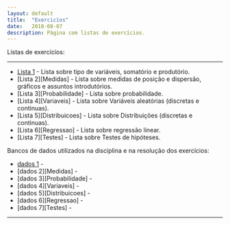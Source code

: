 ```yaml
---
layout: default
title:  "Exercicíos"
date:   2018-08-07
description: Página com listas de exercícios.
---
```



<p class="intro">Listas de exercícios:</p>

---

* [Lista 1][Introducao] - Lista sobre tipo de variáveis, somatório e produtório.
* [Lista 2][Medidas] - Lista sobre medidas de posição e dispersão, gráficos e assuntos introdutórios.
* [Lista 3][Probabilidade] - Lista sobre probabilidade.
* [Lista 4][Variaveis] - Lista sobre Variáveis aleatórias (discretas e continuas).
* [Lista 5][Distribuicoes] - Lista sobre Distribuições (discretas e continuas).
* [Lista 6][Regressao] - Lista sobre regressão linear.
* [Lista 7][Testes] - Lista sobre Testes de hipóteses.

<p class="intro">Bancos de dados utilizados na disciplina e na resolução dos exercícios:</p>

* [dados 1][Introducao] - 
* [dados 2][Medidas] - 
* [dados 3][Probabilidade] - 
* [dados 4][Variaveis] - 
* [dados 5][Distribuicoes] - 
* [dados 6][Regressao] - 
* [dados 7][Testes] - 

---

[Introducao]:https://rawgit.com/maf105/Lista1/master/Lista1.pdf   
